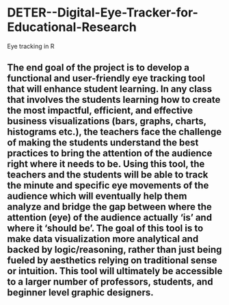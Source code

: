 # DETER--Digital-Eye-Tracker-for-Educational-Research
Eye tracking in R
## The end goal of the project is to develop a functional and user-friendly eye tracking tool that will enhance student learning. In any class that involves the students learning how to create the most impactful, efficient, and effective business visualizations (bars, graphs, charts, histograms etc.), the teachers face the challenge of making the students understand the best practices to bring the attention of the audience right where it needs to be. Using this tool, the teachers and the students will be able to track the minute and specific eye movements of the audience which will eventually help them analyze and bridge the gap between where the attention (eye) of the audience actually ‘is’ and where it ‘should be’. The goal of this tool is to make data visualization more analytical and backed by logic/reasoning, rather than just being fueled by aesthetics relying on traditional sense or intuition. This tool will ultimately be accessible to a larger number of professors, students, and beginner level graphic designers.
